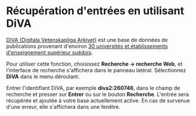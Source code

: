 # Récupération d'entrées en utilisant DiVA

[DiVA (Digitala Vetenskapliga Arkivet)](http://www.diva-portal.org/) est une base de données de publications provenant d'environ [30 universités et établissements d'enseignement supérieur suédois](http://www.diva-portal.org/smash/aboutdiva.jsf).

Pour utiliser cette fonction, choisissez **Recherche -&gt; recherche Web**, et l'interface de recherche s'affichera dans le panneau latéral. Sélectionnez **DiVA** dans le menu déroulant.

Entrer l'identifiant DiVA, par exemple **diva2:260746**, dans le champ de recherche et presser sur **Entrer** ou sur le bouton **Recherche**. L'entrée sera récupérée et ajoutée à votre base actuellement active. En cas de survenue d'une erreur, elle s'affichera dans une fenêtre.
